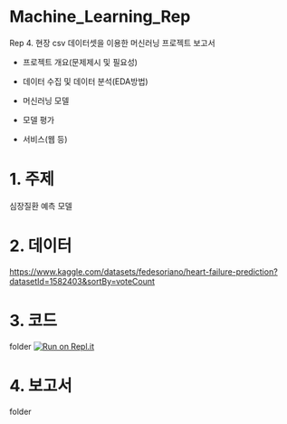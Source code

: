 # Machine_Learning_Rep

Rep 4. 현장 csv 데이터셋을 이용한 머신러닝 프로젝트 보고서

- 프로젝트 개요(문제제시 및 필요성)

- 데이터 수집 및 데이터 분석(EDA방법)

- 머신러닝 모델

- 모델 평가

- 서비스(웹 등)

# 1. 주제
심장질환 예측 모델
# 2. 데이터
https://www.kaggle.com/datasets/fedesoriano/heart-failure-prediction?datasetId=1582403&sortBy=voteCount
# 3. 코드
folder
[![Run on Repl.it](https://replit.com/badge/github/K-SRHS/Machine_Learning_Rep)]([https://replit.com/new/github/K-SRHS/Machine_Learning_Rep](https://replit.com/@gamjaK/Machine-Learning-PJ#main.py))
# 4. 보고서
folder
